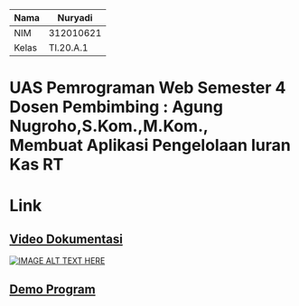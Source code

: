 | Nama  | Nuryadi|
|-------|-------------------------|
|NIM    | 312010621               |
|Kelas  | TI.20.A.1               |

# UAS Pemrograman Web Semester 4 <br> Dosen Pembimbing : Agung Nugroho,S.Kom.,M.Kom., <br> Membuat Aplikasi Pengelolaan Iuran Kas RT

# Link
## [Video Dokumentasi](https://youtu.be/PrW8x6spSm8)

[![IMAGE ALT TEXT HERE]()]()

## [Demo Program](http://kas-rt.rf.gd/)